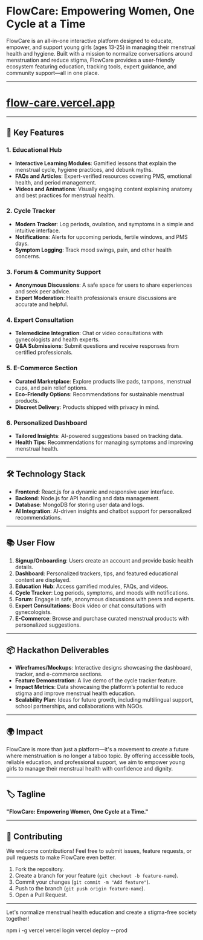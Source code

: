 # FlowCare: Empowering Women, One Cycle at a Time

FlowCare is an all-in-one interactive platform designed to educate, empower, and support young girls (ages 13-25) in managing their menstrual health and hygiene. Built with a mission to normalize conversations around menstruation and reduce stigma, FlowCare provides a user-friendly ecosystem featuring education, tracking tools, expert guidance, and community support—all in one place.

---
# [flow-care.vercel.app](https://flow-care.vercel.app)
---

## 🚀 Key Features

### **1. Educational Hub**
- **Interactive Learning Modules**: Gamified lessons that explain the menstrual cycle, hygiene practices, and debunk myths.
- **FAQs and Articles**: Expert-verified resources covering PMS, emotional health, and period management.
- **Videos and Animations**: Visually engaging content explaining anatomy and best practices for menstrual health.

### **2. Cycle Tracker**
- **Modern Tracker**: Log periods, ovulation, and symptoms in a simple and intuitive interface.
- **Notifications**: Alerts for upcoming periods, fertile windows, and PMS days.
- **Symptom Logging**: Track mood swings, pain, and other health concerns.

### **3. Forum & Community Support**
- **Anonymous Discussions**: A safe space for users to share experiences and seek peer advice.
- **Expert Moderation**: Health professionals ensure discussions are accurate and helpful.

### **4. Expert Consultation**
- **Telemedicine Integration**: Chat or video consultations with gynecologists and health experts.
- **Q&A Submissions**: Submit questions and receive responses from certified professionals.

### **5. E-Commerce Section**
- **Curated Marketplace**: Explore products like pads, tampons, menstrual cups, and pain relief options.
- **Eco-Friendly Options**: Recommendations for sustainable menstrual products.
- **Discreet Delivery**: Products shipped with privacy in mind.

### **6. Personalized Dashboard**
- **Tailored Insights**: AI-powered suggestions based on tracking data.
- **Health Tips**: Recommendations for managing symptoms and improving menstrual health.

---

## 🛠️ Technology Stack

- **Frontend**: React.js for a dynamic and responsive user interface.
- **Backend**: Node.js for API handling and data management.
- **Database**: MongoDB for storing user data and logs.
- **AI Integration**: AI-driven insights and chatbot support for personalized recommendations.

---

## 📚 User Flow

1. **Signup/Onboarding**: Users create an account and provide basic health details.
2. **Dashboard**: Personalized trackers, tips, and featured educational content are displayed.
3. **Education Hub**: Access gamified modules, FAQs, and videos.
4. **Cycle Tracker**: Log periods, symptoms, and moods with notifications.
5. **Forum**: Engage in safe, anonymous discussions with peers and experts.
6. **Expert Consultations**: Book video or chat consultations with gynecologists.
7. **E-Commerce**: Browse and purchase curated menstrual products with personalized suggestions.

---

## 📦 Hackathon Deliverables

- **Wireframes/Mockups**: Interactive designs showcasing the dashboard, tracker, and e-commerce sections.
- **Feature Demonstration**: A live demo of the cycle tracker feature.
- **Impact Metrics**: Data showcasing the platform’s potential to reduce stigma and improve menstrual health education.
- **Scalability Plan**: Ideas for future growth, including multilingual support, school partnerships, and collaborations with NGOs.

---

## 🌍 Impact

FlowCare is more than just a platform—it's a movement to create a future where menstruation is no longer a taboo topic. By offering accessible tools, reliable education, and professional support, we aim to empower young girls to manage their menstrual health with confidence and dignity.

---

## 🏷️ Tagline

**"FlowCare: Empowering Women, One Cycle at a Time."**

---

## 🤝 Contributing

We welcome contributions! Feel free to submit issues, feature requests, or pull requests to make FlowCare even better.

1. Fork the repository.
2. Create a branch for your feature (`git checkout -b feature-name`).
3. Commit your changes (`git commit -m "Add feature"`).
4. Push to the branch (`git push origin feature-name`).
5. Open a Pull Request.

---


Let's normalize menstrual health education and create a stigma-free society together!






npm i -g vercel
vercel login
vercel deploy --prod
